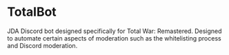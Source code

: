 # TotalBot
 JDA Discord bot designed specifically for Total War: Remastered. Designed to automate certain aspects of moderation such as the whitelisting process and Discord moderation.
